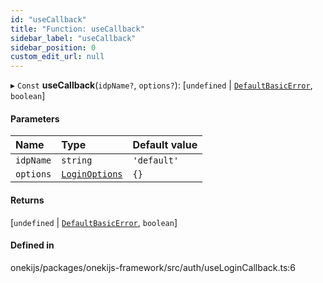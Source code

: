 ```yaml
---
id: "useCallback"
title: "Function: useCallback"
sidebar_label: "useCallback"
sidebar_position: 0
custom_edit_url: null
---
```


▸ `Const` **useCallback**(`idpName?`, `options?`): [`undefined` \| [`DefaultBasicError`](../classes/DefaultBasicError.md), `boolean`]

#### Parameters

| Name | Type | Default value |
| :------ | :------ | :------ |
| `idpName` | `string` | `'default'` |
| `options` | [`LoginOptions`](../interfaces/LoginOptions.md) | `{}` |

#### Returns

[`undefined` \| [`DefaultBasicError`](../classes/DefaultBasicError.md), `boolean`]

#### Defined in

onekijs/packages/onekijs-framework/src/auth/useLoginCallback.ts:6
